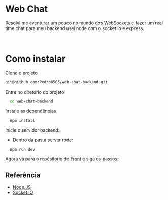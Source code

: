 
# Web Chat

Resolvi me aventurar um pouco no mundo dos WebSockets e fazer um real time chat para meu backend usei node com o socket io e express.

<br />

# Como instalar

Clone o projeto

```bash
git@github.com:Pedro0505/web-chat-backend.git
```

Entre no diretório do projeto

```bash
  cd web-chat-backend
```

Instale as dependências

```bash
  npm install
```

Inicie o servidor backend:
  - Dentro da pasta server rode: 

```bash
  npm run dev
```

Agora vá para o repósitorio de [Front](https://github.com/Pedro0505/web-chat-front) e siga os passos;

## Referência

 - [Node.JS](https://nodejs.org/api/)
 - [Socket.IO](https://socket.io)
